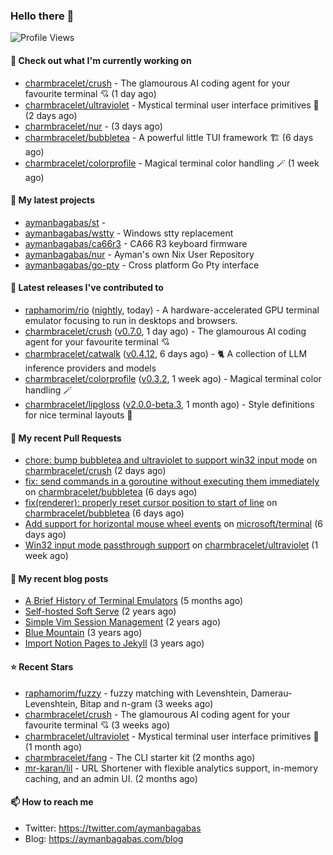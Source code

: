 ### Hello there 👋

![Profile Views](https://komarev.com/ghpvc/?username=aymanbagabas&label=PROFILE+VIEWS)

#### 👷 Check out what I'm currently working on

- [charmbracelet/crush](https://github.com/charmbracelet/crush) - The glamourous AI coding agent for your favourite terminal 💘 (1 day ago)
- [charmbracelet/ultraviolet](https://github.com/charmbracelet/ultraviolet) - Mystical terminal user interface primitives 🌈 (2 days ago)
- [charmbracelet/nur](https://github.com/charmbracelet/nur) -  (3 days ago)
- [charmbracelet/bubbletea](https://github.com/charmbracelet/bubbletea) - A powerful little TUI framework 🏗 (6 days ago)
- [charmbracelet/colorprofile](https://github.com/charmbracelet/colorprofile) - Magical terminal color handling 🪄 (1 week ago)

#### 🌱 My latest projects

- [aymanbagabas/st](https://github.com/aymanbagabas/st) - 
- [aymanbagabas/wstty](https://github.com/aymanbagabas/wstty) - Windows stty replacement
- [aymanbagabas/ca66r3](https://github.com/aymanbagabas/ca66r3) - CA66 R3 keyboard firmware
- [aymanbagabas/nur](https://github.com/aymanbagabas/nur) - Ayman&#39;s own Nix User Repository
- [aymanbagabas/go-pty](https://github.com/aymanbagabas/go-pty) - Cross platform Go Pty interface

#### 🔭 Latest releases I've contributed to

- [raphamorim/rio](https://github.com/raphamorim/rio) ([nightly](https://github.com/raphamorim/rio/releases/tag/nightly), today) - A hardware-accelerated GPU terminal emulator focusing to run in desktops and browsers.
- [charmbracelet/crush](https://github.com/charmbracelet/crush) ([v0.7.0](https://github.com/charmbracelet/crush/releases/tag/v0.7.0), 1 day ago) - The glamourous AI coding agent for your favourite terminal 💘
- [charmbracelet/catwalk](https://github.com/charmbracelet/catwalk) ([v0.4.12](https://github.com/charmbracelet/catwalk/releases/tag/v0.4.12), 6 days ago) - 🐈 A collection of LLM inference providers and models 
- [charmbracelet/colorprofile](https://github.com/charmbracelet/colorprofile) ([v0.3.2](https://github.com/charmbracelet/colorprofile/releases/tag/v0.3.2), 1 week ago) - Magical terminal color handling 🪄
- [charmbracelet/lipgloss](https://github.com/charmbracelet/lipgloss) ([v2.0.0-beta.3](https://github.com/charmbracelet/lipgloss/releases/tag/v2.0.0-beta.3), 1 month ago) - Style definitions for nice terminal layouts 👄

#### 🔨 My recent Pull Requests

- [chore: bump bubbletea and ultraviolet to support win32 input mode](https://github.com/charmbracelet/crush/pull/838) on [charmbracelet/crush](https://github.com/charmbracelet/crush) (2 days ago)
- [fix: send commands in a goroutine without executing them immediately](https://github.com/charmbracelet/bubbletea/pull/1473) on [charmbracelet/bubbletea](https://github.com/charmbracelet/bubbletea) (6 days ago)
- [fix(renderer): properly reset cursor position to start of line](https://github.com/charmbracelet/bubbletea/pull/1472) on [charmbracelet/bubbletea](https://github.com/charmbracelet/bubbletea) (6 days ago)
- [Add support for horizontal mouse wheel events](https://github.com/microsoft/terminal/pull/19248) on [microsoft/terminal](https://github.com/microsoft/terminal) (6 days ago)
- [Win32 input mode passthrough support](https://github.com/charmbracelet/ultraviolet/pull/32) on [charmbracelet/ultraviolet](https://github.com/charmbracelet/ultraviolet) (1 week ago)

#### 📜 My recent blog posts

- [A Brief History of Terminal Emulators](https://aymanbagabas.com/blog/2025/03/11/a-brief-history-of-terminal-emulators.html) (5 months ago)
- [Self-hosted Soft Serve](https://aymanbagabas.com/blog/2023/04/28/self-hosted-soft-serve.html) (2 years ago)
- [Simple Vim Session Management](https://aymanbagabas.com/blog/2023/04/13/simple-vim-session-management.html) (2 years ago)
- [Blue Mountain](https://aymanbagabas.com/blog/2022/06/02/blue-mountain.html) (3 years ago)
- [Import Notion Pages to Jekyll](https://aymanbagabas.com/blog/2022/03/29/import-notion-pages-to-jekyll.html) (3 years ago)

#### ⭐ Recent Stars

- [raphamorim/fuzzy](https://github.com/raphamorim/fuzzy) - fuzzy matching with Levenshtein, Damerau-Levenshtein, Bitap and n-gram (3 weeks ago)
- [charmbracelet/crush](https://github.com/charmbracelet/crush) - The glamourous AI coding agent for your favourite terminal 💘 (3 weeks ago)
- [charmbracelet/ultraviolet](https://github.com/charmbracelet/ultraviolet) - Mystical terminal user interface primitives 🌈 (1 month ago)
- [charmbracelet/fang](https://github.com/charmbracelet/fang) - The CLI starter kit (2 months ago)
- [mr-karan/lil](https://github.com/mr-karan/lil) - URL Shortener with flexible analytics support, in-memory caching, and an admin UI. (2 months ago)

#### 📫 How to reach me

- Twitter: https://twitter.com/aymanbagabas
- Blog: https://aymanbagabas.com/blog
